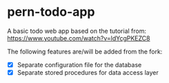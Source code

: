 # pern-todo-app

A basic todo web app based on the tutorial from: https://www.youtube.com/watch?v=ldYcgPKEZC8

The following features are/will be added from the fork:
- [x] Separate configuration file for the database
- [x] Separate stored procedures for data access layer
